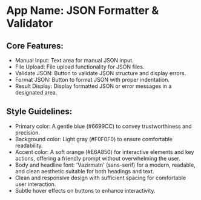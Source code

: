 # **App Name**: JSON Formatter & Validator

## Core Features:

- Manual Input: Text area for manual JSON input.
- File Upload: File upload functionality for JSON files.
- Validate JSON: Button to validate JSON structure and display errors.
- Format JSON: Button to format JSON with proper indentation.
- Result Display: Display formatted JSON or error messages in a designated area.

## Style Guidelines:

- Primary color: A gentle blue (#6699CC) to convey trustworthiness and precision.
- Background color: Light gray (#F0F0F0) to ensure comfortable readability.
- Accent color: A soft orange (#E6A850) for interactive elements and key actions, offering a friendly prompt without overwhelming the user.
- Body and headline font: 'Vazirmatn' (sans-serif) for a modern, readable, and clean aesthetic suitable for both headings and text.
- Clean and responsive design with sufficient spacing for comfortable user interaction.
- Subtle hover effects on buttons to enhance interactivity.